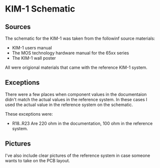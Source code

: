 # KIM-1 Schematic

## Sources
The schematic for the KIM-1 was taken from the followinf source materials:
- KIM-1 users manual
- The MOS technology hardware manual for the 65xx series
- The KIM-1 wall poster

All were origional materials that came with the reference KIM-1 system.

## Exceptions
There were a few places when component values in the documentaion didn't 
match the actual values in the reference system. In these cases I used 
the actual value in the reference system on the schematic.

These exceptions were:
- R18..R23 Are 220 ohm in the documentation, 100 ohm in the reference system.

## Pictures
I've also include clear pictures of the reference system in case someone wants
to take on the PCB layout.

